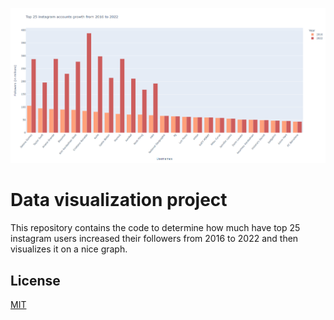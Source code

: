 ![Dashboard](/assets/dashboard.png)

# Data visualization project

This repository contains the code to determine how much have top 25 instagram users increased their followers from 2016 to 2022 and then visualizes it on a nice graph.

## License

[MIT](https://choosealicense.com/licenses/mit/)
